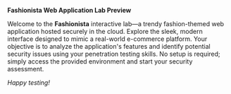 **Fashionista Web Application Lab Preview**

Welcome to the **Fashionista** interactive lab—a trendy fashion-themed web application hosted securely in the cloud. Explore the sleek, modern interface designed to mimic a real-world e-commerce platform. Your objective is to analyze the application's features and identify potential security issues using your penetration testing skills. No setup is required; simply access the provided environment and start your security assessment.

*Happy testing!*